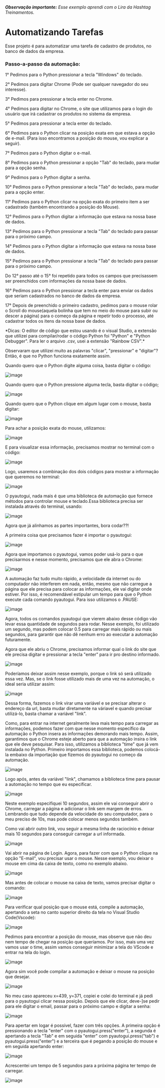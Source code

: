 *__Observação importante:__ Esse exemplo aprendi com o Lira da Hashtag Treinamentos.*
<h1>Automatizando Tarefas</h1>
<p>Esse projeto é para automatizar uma tarefa de cadastro de produtos, no banco de dados da empresa. </p>
<p></p>

<h3>Passo-a-passo da automação:</h3>
<p>1° Pedimos para o Python pressionar a tecla "Windows" do teclado.</p>
<p>2° Pedimos para digitar Chrome (Pode ser qualquer navegador do seu interesse).</p>
<p>3° Pedimos para pressionar a tecla enter no Chrome.</p>
<p>4° Pedimos para digitar no Chrome, o site que utilizamos para o login do usuário que irá cadastrar os produtos no sistema da empresa.</p>
<p>5° Pedimos para pressionar a tecla enter do teclado.</p>
<p>6° Pedimos para o Python clicar na posição exata em que estava a opção de e-mail. (Para isso encontramos a posição do mouse, vou explicar a seguir).</p>
<p>7° Pedimos para o Python digitar o e-mail.</p>
<p>8° Pedimos para o Python pressionar a opção "Tab" do teclado, para mudar para a opção senha.</p>
<p>9° Pedimos para o Python digitar a senha.</p>
<p>10° Pedimos para o Python pressionar a tecla "Tab" do teclado, para mudar para a opção enter.</p>
<p>11° Pedimos para o Python clicar na opção exata do primeiro item a ser cadastrado (também encontrando a posição do Mouse).<p>
<p>12° Pedimos para o Python digitar a informação que estava na nossa base de dados. </p>
<p>13° Pedimos para o Python pressionar a tecla "Tab" do teclado para passar para o próximo campo.</p>
<p>14° Pedimos para o Python digitar a informação que estava na nossa base de dados. </p>
<p>15° Pedimos para o Python pressionar a tecla "Tab" do teclado para passar para o próximo campo.</p>
<p></p>
<p></p>
<p></p>
<p>Do 12° passo até o 15° foi repetido para todos os campos que precisassem ser preenchidos com informações da nossa base de dados.</p>

<p>16° Pedimos para o Python pressionar a tecla enter para enviar os dados que seriam cadastrados no banco de dados da empresa.</p>
<p>17° Depois de preenchido o primeiro cadastro, pedimos para o mouse rolar o Scroll do mouse(aquela bolinha que tem no meio do mouse para subir ou descer a página) para o começo da página e repetir todo o processo, até cadastrar todos os itens da nossa base de dados.</p>
<p></p>
*Dicas: O editor de código que estou usando é o visual Studio, a extensão que utilizei para compilar/rodar o código Python foi "Python" e "Python Debugger". Para ler o arquivo .csv, usei a extensão "Rainbow CSV".*
<p></p>
<p>Observaram que utilizei muito as palavras "clicar", "pressionar" e "digitar"? Então, é que no Python funciona exatamente assim.</p>
<p></p>
<p>Quando quero que o Python digite alguma coisa, basta digitar o código:</p>

![image](https://github.com/Daiane2001/Automatizando-tarefas/assets/62717387/fe636165-d695-4b5c-98a6-0858281693fc)

<p></p>
<p>Quando quero que o Python pressione alguma tecla, basta digitar o código;</p>

![image](https://github.com/Daiane2001/Automatizando-tarefas/assets/62717387/661992be-44bf-44ee-b3e9-f267cdd24e5f)

<p></p>
<p>Quando quero que o Python clique em algum lugar com o mouse, basta digitar:</p>

![image](https://github.com/Daiane2001/Automatizando-tarefas/assets/62717387/8b2545f4-49ee-4330-b969-ead2d4bdc26d)

<p></p>
<p>Para achar a posição exata do mouse, utilizamos:</p>

![image](https://github.com/Daiane2001/Automatizando-tarefas/assets/62717387/302657cc-9047-4747-b300-b6ec8e8e3f48)

<p></p>
<p>E para visualizar essa informação, precisamos mostrar no terminal com o código:</p>

![image](https://github.com/Daiane2001/Automatizando-tarefas/assets/62717387/612a019d-f3cb-49ce-b852-7255b7715757)

<p></p>
<p>Logo, usaremos a combinação dos dois códigos para mostrar a informação que queremos no terminal:</p>

![image](https://github.com/Daiane2001/Automatizando-tarefas/assets/62717387/96c8134e-2764-4f8f-a2fc-ab7b01eda043)

<p></p>
<p>O pyautogui, nada mais é que uma biblioteca de automação que fornece métodos para controlar mouse e teclado.Essa biblioteca precisa ser instalada através do terminal, usando:</p>

![image](https://github.com/Daiane2001/Automatizando-tarefas/assets/62717387/95056649-bb34-4302-ac02-acac572540e3)

 <p></p>
<p>Agora que já alinhamos as partes importantes, bora codar??!</p>
<p></p>
<p>A primeira coisa que precisamos fazer é importar o pyautogui:</p>
<p></p>

![image](https://github.com/Daiane2001/Automatizando-tarefas/assets/62717387/eb04d378-656d-4ed5-8e7b-c1400d108f56)
 <p></p>
<p>Agora que importamos o pyautogui, vamos poder usá-lo para o que precisarmos e nesse momento, precisamos que ele abra o Chrome:</p>
<p></p>

![image](https://github.com/Daiane2001/Automatizando-tarefas/assets/62717387/a8d392ae-fef2-4d6c-b7d5-958ec072189b)
<p>A automação faz tudo muito rápido, a velocidade da internet ou do computador não interferem em nada, então, mesmo que não carregue a página que ele precisa para colocar as informações, ele vai digitar onde estiver. Por isso, é recomendável estipular um tempo para que o Python execute cada comando pyautogui. Para isso utilizamos o .PAUSE:</p>
<p></p>

![image](https://github.com/Daiane2001/Automatizando-tarefas/assets/62717387/fb3337a1-19f9-420c-a48c-30f6c64118b7)
<p>Agora, todos os comandos pyautogui que vierem abaixo desse código vão levar essa quantidade de segundos para rodar. Nesse exemplo, foi utilizado um segundo, mas podem colocar 0.5 para carregar mais rápido ou mais segundos, para garantir que não dê nenhum erro ao executar a automação futuramente. </p>
<p></p>

<p>Agora que ele abriu o Chrome, precisamos informar qual o link do site que ele precisa digitar e pressionar a tecla "enter" para ir pro destino informado. </p>
<p></p>

![image](https://github.com/Daiane2001/Automatizando-tarefas/assets/62717387/b0cb9474-6599-4727-8dfb-056b77940341) 
<p>Poderíamos deixar assim nesse exemplo, porque o link só será utilizado essa vez. Mas, se o link fosse utilizado mais de uma vez na automação, o ideal seria utilizar assim:</p>
<p></p>

![image](https://github.com/Daiane2001/Automatizando-tarefas/assets/62717387/f93d0b9f-e6c7-44bf-a336-7ca4dca21959) 
<p>Dessa forma, fazemos o link virar uma variável e se precisar alterar o endereço da url, basta mudar diretamente na váriavel e quando precisar utilizá-lo, basta chamar a variável "link".</p>
  <p></p>
<p>Como, para entrar na internet geralmente leva mais tempo para carregar as informações, podemos fazer com que nesse momento específico da automação o Python insera as informações demorando mais tempo. Assim, garantimos que o Chrome esteje aberto para que a automação insira o link que ele deve pesquisar. Para isso, utilizamos a biblioteca "time" que já vem instalada no Python. Primeiro importamos essa biblioteca, podemos colocá-la embaixo da importação que fizemos do pyautogui no começo da automação.</p>
<p></p>

![image](https://github.com/Daiane2001/Automatizando-tarefas/assets/62717387/bf26d498-66e4-42ef-8ec7-e17fe1f9645c)
<p>Logo após, antes da variável "link", chamamos a biblioteca time para pausar a automação no tempo que eu especificar.</p>
<p></p>

![image](https://github.com/Daiane2001/Automatizando-tarefas/assets/62717387/58795ce9-ce70-4bca-be31-2134a05b7b3d)
<p>Neste exemplo especifiquei 10 segundos, assim ele vai conseguir abrir o Chrome, carregar a página e adicionar o link sem margem de erros. Lembrando que tudo depende da velocidade do seu computador, para o meu preciso de 10s, mas pode colocar menos segundos também.</p>
 <p></p>
 <p>Como vai abrir outro link, vou seguir a mesma linha de raciocínio e deixar mais 10 segundos para conseguir carregar a url informada.</p>
 <p></p>
 
 ![image](https://github.com/Daiane2001/Automatizando-tarefas/assets/62717387/0daa9f9a-32b4-410c-8a81-14d4c3f2155f)
 <p></p>
<p>Vai abrir na página de Login. Agora, para fazer com que o Python clique na opção "E-mail", vou precisar usar o mouse. Nesse exemplo, vou deixar o mouse em cima da caixa de texto, como no exemplo abaixo.</p>
<p></p>
 
![image](https://github.com/Daiane2001/Automatizando-tarefas/assets/62717387/ead2f485-76d2-4509-affa-fde36ab20438)
<p>Mas antes de colocar o mouse na caixa de texto, vamos precisar digitar o comando:</p>
<p></p>

![image](https://github.com/Daiane2001/Automatizando-tarefas/assets/62717387/2af39ae9-2aa0-46e7-991d-dfe28d62460a)
<p></p>
<p>Para verificar qual posição que o mouse está, compile a automação, apertando a seta no canto superior direito da tela no Visual Studio Code(Vscode):</p>
<p></p>

 ![image](https://github.com/Daiane2001/Automatizando-tarefas/assets/62717387/23071274-ee48-4987-bc92-79183ab16168)
<p></p> 
<p>Pedimos para encontrar a posição do mouse, mas observe que não deu nem tempo de chegar na posição que queríamos. Por isso, mais uma vez vamos usar o time, assim vamos conseguir minimizar a tela do VScode e entrar na tela do login.</p>
<p></p>

 ![image](https://github.com/Daiane2001/Automatizando-tarefas/assets/62717387/52f8e5e7-d0fc-4da3-8dfd-3df7c7381d37)
<p>Agora sim você pode compilar a automação e deixar o mouse na posição que desejar.</p>
<p></p>

 ![image](https://github.com/Daiane2001/Automatizando-tarefas/assets/62717387/aec30e47-609e-4141-a991-bafa93717579)  
<p>No meu caso apareceu x=439, y=371, copiei e colei do terminal e já pedi para o pyautogui clicar nessa posição. Depois que ele clicar, deve-]se pedir para ele digitar o email, passar para o próximo campo e digitar a senha:</p>
<p></p>

 ![image](https://github.com/Daiane2001/Automatizando-tarefas/assets/62717387/91c550e9-cc4a-446f-9955-9189a7a1a57b)
<p></p>
<p>Para apertar em logar é possível, fazer com três opções. A primeira opção é pressionando a tecla "enter" com o pyautogui.press("enter"), a segunda é apertando a tecla "Tab" e em seguida "enter" com pyautogui.press("tab") e pyautogui.press("enter") e a terceira que é pegando a posição do mouse e em seguida apertando enter:</p>
<p></p>

![image](https://github.com/Daiane2001/Automatizando-tarefas/assets/62717387/c9af69c7-dc50-4c79-b500-f0e746418a3a)
<p>Acrescentei um tempo de 5 segundos para a próxima página ter tempo de carregar.</p>

<p></p>

![image](https://github.com/Daiane2001/Automatizando-tarefas/assets/62717387/83a5a6dd-7dba-46a4-8c36-39c157a96944)







